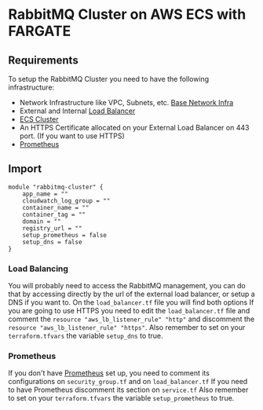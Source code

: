 # RabbitMQ Cluster on AWS ECS with FARGATE

## Requirements

To setup the RabbitMQ Cluster you need to have the following infrastructure:

- Network Infrastructure like VPC, Subnets, etc. [Base Network Infra](https://gitlab.com/terraform147/vpc)
- External and Internal [Load Balancer](https://gitlab.com/terraform147/load-balancer)
- [ECS Cluster](gitlab.com/terraform147/ecs)
- An HTTPS Certificate allocated on your External Load Balancer on 443 port. (If you want to use HTTPS)
- [Prometheus](https://gitlab.com/terraform147/prometheus) 

## Import 
```
module "rabbitmq-cluster" {
    app_name = ""
    cloudwatch_log_group = ""
    container_name = ""
    container_tag = ""
    domain = ""
    registry_url = ""
    setup_prometheus = false
    setup_dns = false
}
```

### Load Balancing

 You will probably need to access the RabbitMQ management, you can do that by 
 accessing directly by the url of the  external load balancer, or setup a DNS 
 if you want to. 
 On the `load_balancer.tf` file you will find both options  If you are going to 
 use HTTPS you need to edit the `load_balancer.tf` file  and comment the 
 `resource "aws_lb_listener_rule" "http"` and discomment the
 `resource "aws_lb_listener_rule" "https"`.
 Also remember to set on your `terraform.tfvars` the variable `setup_dns` to true.

 ### Prometheus

 If you don't have [Prometheus](https://prometheus.io) set up, you need
 to comment its configurations on `security_group.tf` and on `load_balancer.tf`
 If you need to have Prometheus discomment its section on `service.tf`
 Also remember to set on your `terraform.tfvars` the variable `setup_prometheus`
 to true.
